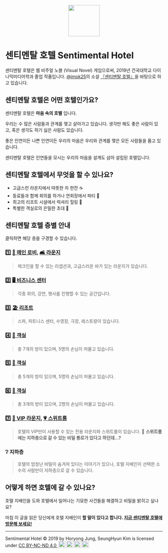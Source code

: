 <p align="center">
  <img width="100" height="100" src="https://jhoryong.github.io/sentimentalhotel/sh_logo.png">
</p>

# 센티멘탈 호텔 Sentimental Hotel
센티멘탈 호텔은 웹 비주얼 노블 (Visual Novel) 게임으로써, 2019년 건국대학교 다이나믹미디어학과 졸업 작품입니다. [@imok25](https://www.instagram.com/imok25/?hl=ko "imok25 인스타그램")의 소설 [『센티멘탈 호텔』](https://www.dropbox.com/s/9ygnu03023w4vha/%EC%9B%B9%20%EC%84%BC%ED%8B%B0%EB%A9%98%ED%83%88%20%ED%98%B8%ED%85%94.pdf?dl=0 "센티멘탈 호텔 소설 읽기")을 바탕으로 하고 있습니다.

## 센티멘탈 호텔은 어떤 호텔인가요?
센티멘탈 호텔은 **마음 속의 호텔** 입니다.

우리는 수 많은 사람들과 관계를 맺고 살아가고 있습니다. 생각만 해도 좋은 사람이 있고, 혹은 생각도 하기 싫은 사람도 있습니다.

좋은 인연이든 나쁜 인연이든 우리의 마음은 우리와 관계를 맺은 모든 사람들을 품고 있습니다. 

센티멘탈 호텔은 인연들을 모시는 우리의 마음을 설계도 삼아 설립된 호텔입니다.

## 센티멘탈 호텔에서 무엇을 할 수 있나요?
* 고급스런 라운지에서 따뜻한 차 한잔 ☕️
* 동료들과 함께 회의를 하거나 연회장에서 파티 🎉
* 최고의 리조트 시설에서 럭셔리 힐링 🌿
* 특별한 객실로의 은밀한 초대 💌

## 센티멘탈 호텔 층별 안내
클릭하면 해당 층을 구경할 수 있습니다.
### 1️⃣ [🏨 메인 로비](https://jhoryong.github.io/sentimentalhotel/1st_floor_lobby), [🛋️ 라운지](https://jhoryong.github.io/sentimentalhotel/1st_floor_lounge)

>체크인을 할 수 있는 리셉션과, 고급스러운 바가 있는 라운지가 있습니다.

### 2️⃣ [🖥 비즈니스 센터](https://jhoryong.github.io/sentimentalhotel/2nd_floor)

>각종 회의, 강연, 행사를 진행할 수 있는 공간입니다.

### 3️⃣ [🏖 리조트](https://jhoryong.github.io/sentimentalhotel/3rd_floor)

>스파, 피트니스 센터, 수영장, 극장, 레스토랑이 있습니다.

### 4️⃣ [🛌 객실](https://jhoryong.github.io/sentimentalhotel/4th_floor)

>총 7개의 방이 있으며, 5명의 손님이 머물고 있습니다.

### 5️⃣ [🛌 객실](https://jhoryong.github.io/sentimentalhotel/5th_floor)

>총 5개의 방이 있으며, 5명의 손님이 머물고 있습니다.

### 6️⃣ [🛌 객실](https://jhoryong.github.io/sentimentalhotel/6th_floor)

>총 3개의 방이 있으며, 2명의 손님이 머물고 있습니다.

### 7️⃣ [🍷 VIP 라운지](https://jhoryong.github.io/sentimentalhotel/7th_floor), [💗 스위트룸](https://jhoryong.github.io/sentimentalhotel/7th_floor_701)

>호텔의 VIP만이 사용할 수 있는 전용 라운지와 스위트룸이 있습니다. 🤫 **스위트룸에는 지하층으로 갈 수 있는 비밀 통로가 있다고 하던데...?**

### ❔ 지하층

>호텔의 엄청난 비밀이 숨겨져 있다는 이야기가 있으나, 호텔 지배인이 선택한 소수의 사람만이 지하층으로 갈 수 있습니다.

## 어떻게 하면 호텔에 갈 수 있나요?
호텔 지배인을 도와 호텔에서 일어나는 기묘한 사건들을 해결하고 비밀을 밝히고 싶나요?

마침 이 글을 읽은 당신에게 호텔 지배인이 **할 말이 있다고 합니다. [지금 센티멘탈 호텔에 방문해 보세요!](https://jhoryong.github.io/sentimentalhotel)** 

---

<p xmlns:cc="http://creativecommons.org/ns#" xmlns:dct="http://purl.org/dc/terms/"><span property="dct:title">Sentimental Hotel</span> © 2019 by <span property="cc:attributionName">Horyong Jung, SeungHyun Kim</span> is licensed under <a href="http://creativecommons.org/licenses/by-nc-nd/4.0/?ref=chooser-v1" target="_blank" rel="license noopener noreferrer" style="display:inline-block;">CC BY-NC-ND 4.0
<img height="22px" style="height:22px!important;margin-left:3px;vertical-align:text-bottom;" src="https://mirrors.creativecommons.org/presskit/icons/cc.svg?ref=chooser-v1"><img height="22px" style="height:22px!important;margin-left:3px;vertical-align:text-bottom;" src="https://mirrors.creativecommons.org/presskit/icons/by.svg?ref=chooser-v1"><img height="22px" style="height:22px!important;margin-left:3px;vertical-align:text-bottom;" src="https://mirrors.creativecommons.org/presskit/icons/nc.svg?ref=chooser-v1"><img height="22px" style="height:22px!important;margin-left:3px;vertical-align:text-bottom;" src="https://mirrors.creativecommons.org/presskit/icons/nd.svg?ref=chooser-v1"></a></p>
